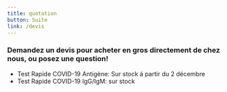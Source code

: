 ```yaml
---
title: quotation
button: Suite
link: /devis
---
```

### Demandez un devis pour acheter en gros directement de chez nous, ou posez une question!

* Test Rapide COVID-19 Antigène: Sur stock á partir du 2 décembre
* Test Rapide COVID-19 IgG/IgM: sur stock